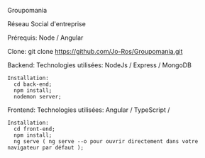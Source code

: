 Groupomania

Réseau Social d'entreprise

Prérequis:
  Node /
  Angular

Clone:
git clone https://github.com/Jo-Ros/Groupomania.git

Backend:
    Technologies utilisées:
      NodeJs /
      Express /
      MongoDB

    Installation:
      cd back-end;
      npm install;
      nodemon server;
  
 Frontend:
    Technologies utilisées:
    Angular /
    TypeScript /

    Installation:
      cd front-end;
      npm install;
      ng serve ( ng serve --o pour ouvrir directement dans votre navigateur par défaut );
